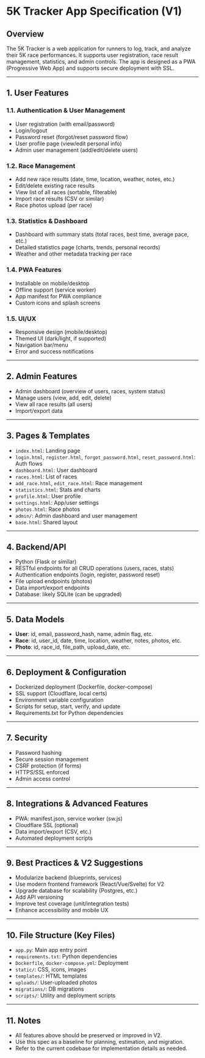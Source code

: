 # 5K Tracker App Specification (V1)

## Overview
The 5K Tracker is a web application for runners to log, track, and analyze their 5K race performances. It supports user registration, race result management, statistics, and admin controls. The app is designed as a PWA (Progressive Web App) and supports secure deployment with SSL.

---

## 1. User Features

### 1.1. Authentication & User Management
- User registration (with email/password)
- Login/logout
- Password reset (forgot/reset password flow)
- User profile page (view/edit personal info)
- Admin user management (add/edit/delete users)

### 1.2. Race Management
- Add new race results (date, time, location, weather, notes, etc.)
- Edit/delete existing race results
- View list of all races (sortable, filterable)
- Import race results (CSV or similar)
- Race photos upload (per race)

### 1.3. Statistics & Dashboard
- Dashboard with summary stats (total races, best time, average pace, etc.)
- Detailed statistics page (charts, trends, personal records)
- Weather and other metadata tracking per race

### 1.4. PWA Features
- Installable on mobile/desktop
- Offline support (service worker)
- App manifest for PWA compliance
- Custom icons and splash screens

### 1.5. UI/UX
- Responsive design (mobile/desktop)
- Themed UI (dark/light, if supported)
- Navigation bar/menu
- Error and success notifications

---

## 2. Admin Features
- Admin dashboard (overview of users, races, system status)
- Manage users (view, add, edit, delete)
- View all race results (all users)
- Import/export data

---

## 3. Pages & Templates
- `index.html`: Landing page
- `login.html`, `register.html`, `forgot_password.html`, `reset_password.html`: Auth flows
- `dashboard.html`: User dashboard
- `races.html`: List of races
- `add_race.html`, `edit_race.html`: Race management
- `statistics.html`: Stats and charts
- `profile.html`: User profile
- `settings.html`: App/user settings
- `photos.html`: Race photos
- `admin/`: Admin dashboard and user management
- `base.html`: Shared layout

---

## 4. Backend/API
- Python (Flask or similar)
- RESTful endpoints for all CRUD operations (users, races, stats)
- Authentication endpoints (login, register, password reset)
- File upload endpoints (photos)
- Data import/export endpoints
- Database: likely SQLite (can be upgraded)

---

## 5. Data Models
- **User**: id, email, password_hash, name, admin flag, etc.
- **Race**: id, user_id, date, time, location, weather, notes, photos, etc.
- **Photo**: id, race_id, file_path, upload_date, etc.

---

## 6. Deployment & Configuration
- Dockerized deployment (Dockerfile, docker-compose)
- SSL support (Cloudflare, local certs)
- Environment variable configuration
- Scripts for setup, start, verify, and update
- Requirements.txt for Python dependencies

---

## 7. Security
- Password hashing
- Secure session management
- CSRF protection (if forms)
- HTTPS/SSL enforced
- Admin access control

---

## 8. Integrations & Advanced Features
- PWA: manifest.json, service worker (sw.js)
- Cloudflare SSL (optional)
- Data import/export (CSV, etc.)
- Automated deployment scripts

---

## 9. Best Practices & V2 Suggestions
- Modularize backend (blueprints, services)
- Use modern frontend framework (React/Vue/Svelte) for V2
- Upgrade database for scalability (Postgres, etc.)
- Add API versioning
- Improve test coverage (unit/integration tests)
- Enhance accessibility and mobile UX

---

## 10. File Structure (Key Files)
- `app.py`: Main app entry point
- `requirements.txt`: Python dependencies
- `Dockerfile`, `docker-compose.yml`: Deployment
- `static/`: CSS, icons, images
- `templates/`: HTML templates
- `uploads/`: User-uploaded photos
- `migrations/`: DB migrations
- `scripts/`: Utility and deployment scripts

---

## 11. Notes
- All features above should be preserved or improved in V2.
- Use this spec as a baseline for planning, estimation, and migration.
- Refer to the current codebase for implementation details as needed.
